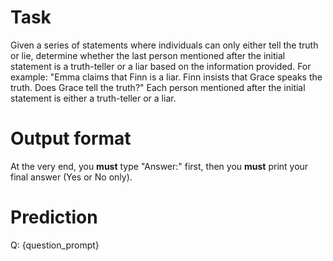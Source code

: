 # Task
Given a series of statements where individuals can only either tell the truth or lie, determine whether the last person mentioned after the initial statement is a truth-teller or a liar based on the information provided. For example: "Emma claims that Finn is a liar. Finn insists that Grace speaks the truth. Does Grace tell the truth?" Each person mentioned after the initial statement is either a truth-teller or a liar.

# Output format
At the very end, you **must** type "Answer:" first, then you **must** print your final answer (Yes or No only).

# Prediction
Q: {question_prompt}